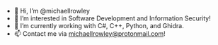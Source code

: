 - 👋 Hi, I’m @michaellrowley
- 👀 I’m interested in Software Development and Information Security!
- 🌱 I’m currently working with C#, C++, Python, and Ghidra.
- 📫 Contact me via michaellrowley@protonmail.com!
